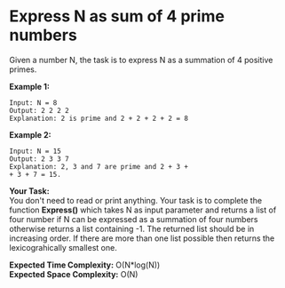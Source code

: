 # Express N as sum of 4 prime numbers
Given a number N, the task is to express N as a summation of 4 positive primes.
 
**Example 1:**
```
Input: N = 8
Output: 2 2 2 2
Explanation: 2 is prime and 2 + 2 + 2 + 2 = 8
```
**Example 2:**
```
Input: N = 15
Output: 2 3 3 7
Explanation: 2, 3 and 7 are prime and 2 + 3 + 
+ 3 + 7 = 15.
```
**Your Task:**<br>
You don't need to read or print anything. Your task is to complete the function **Express()** which takes N as input parameter and returns a list of four number if N can be expressed as a summation of four numbers otherwise returns a list containing -1. The returned list should be in increasing order. If there are more than one list possible then returns the lexicograhically smallest one.
 
**Expected Time Complexity:** O(N*log(N))<br>
**Expected Space Complexity:** O(N)
